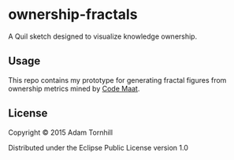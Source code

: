 # ownership-fractals

A Quil sketch designed to visualize knowledge ownership.

## Usage

This repo contains my prototype for generating fractal figures from ownership metrics mined by [Code Maat](https://github.com/adamtornhill/code-maat).

## License

Copyright © 2015 Adam Tornhill

Distributed under the Eclipse Public License version 1.0
